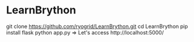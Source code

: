 # LearnBrython
git clone https://github.com/ryogrid/LearnBrython.git
cd LearnBrython
pip install flask
python app.py
=> Let's access http://localhost:5000/